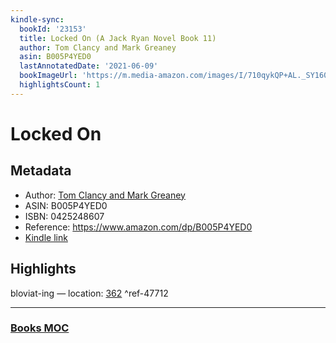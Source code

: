 ```yaml
---
kindle-sync:
  bookId: '23153'
  title: Locked On (A Jack Ryan Novel Book 11)
  author: Tom Clancy and Mark Greaney
  asin: B005P4YED0
  lastAnnotatedDate: '2021-06-09'
  bookImageUrl: 'https://m.media-amazon.com/images/I/710qykQP+AL._SY160.jpg'
  highlightsCount: 1
---
```

# Locked On
## Metadata
* Author: [Tom Clancy and Mark Greaney](https://www.amazon.comundefined)
* ASIN: B005P4YED0
* ISBN: 0425248607
* Reference: https://www.amazon.com/dp/B005P4YED0
* [Kindle link](kindle://book?action=open&asin=B005P4YED0)

## Highlights
bloviat-ing — location: [362](kindle://book?action=open&asin=B005P4YED0&location=362) ^ref-47712

---
### [Books MOC](Books%20MOC.md)